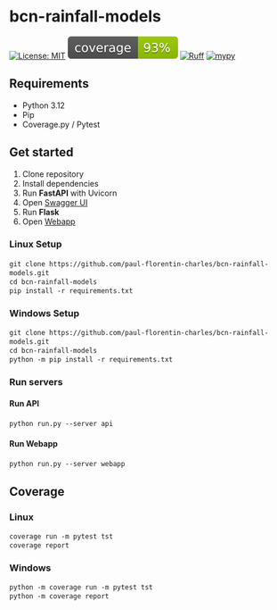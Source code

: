 # bcn-rainfall-models

[![License: MIT](https://img.shields.io/badge/License-MIT-yellow.svg)](https://opensource.org/licenses/MIT)
[![coverage badge](coverage.svg)](https://github.com/nedbat/coveragepy)
[![Ruff](https://img.shields.io/endpoint?url=https://raw.githubusercontent.com/astral-sh/ruff/main/assets/badge/v2.json)](https://github.com/astral-sh/ruff)
[![mypy](https://www.mypy-lang.org/static/mypy_badge.svg)](https://mypy-lang.org/)

## Requirements

- Python 3.12
- Pip
- Coverage.py / Pytest

## Get started

1. Clone repository
2. Install dependencies
3. Run **FastAPI** with Uvicorn
4. Open [Swagger UI](http://127.0.0.1:8000/docs)
5. Run **Flask**
6. Open [Webapp](http://127.0.0.1:5000)

### Linux Setup

```commandline
git clone https://github.com/paul-florentin-charles/bcn-rainfall-models.git
cd bcn-rainfall-models
pip install -r requirements.txt
```

### Windows Setup

```commandline
git clone https://github.com/paul-florentin-charles/bcn-rainfall-models.git
cd bcn-rainfall-models
python -m pip install -r requirements.txt
```

### Run servers

#### Run **API**

`python run.py --server api`

#### Run **Webapp**

`python run.py --server webapp`

## Coverage

### Linux
```commandline
coverage run -m pytest tst
coverage report
```

### Windows
```commandline
python -m coverage run -m pytest tst
python -m coverage report
```